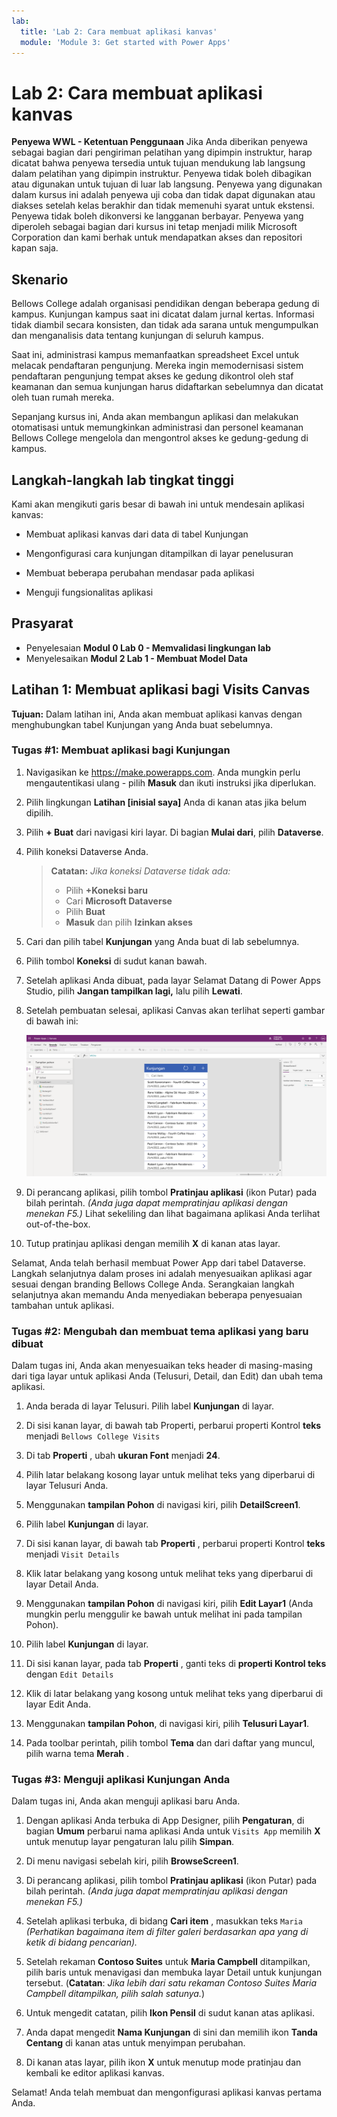 ```yaml
---
lab:
  title: 'Lab 2: Cara membuat aplikasi kanvas'
  module: 'Module 3: Get started with Power Apps'
---
```


# Lab 2: Cara membuat aplikasi kanvas

**Penyewa WWL - Ketentuan Penggunaan** Jika Anda diberikan penyewa sebagai bagian dari pengiriman pelatihan yang dipimpin instruktur, harap dicatat bahwa penyewa tersedia untuk tujuan mendukung lab langsung dalam pelatihan yang dipimpin instruktur. Penyewa tidak boleh dibagikan atau digunakan untuk tujuan di luar lab langsung. Penyewa yang digunakan dalam kursus ini adalah penyewa uji coba dan tidak dapat digunakan atau diakses setelah kelas berakhir dan tidak memenuhi syarat untuk ekstensi. Penyewa tidak boleh dikonversi ke langganan berbayar. Penyewa yang diperoleh sebagai bagian dari kursus ini tetap menjadi milik Microsoft Corporation dan kami berhak untuk mendapatkan akses dan repositori kapan saja. 

## Skenario

Bellows College adalah organisasi pendidikan dengan beberapa gedung di kampus. Kunjungan kampus saat ini dicatat dalam jurnal kertas. Informasi tidak diambil secara konsisten, dan tidak ada sarana untuk mengumpulkan dan menganalisis data tentang kunjungan di seluruh kampus.

Saat ini, administrasi kampus memanfaatkan spreadsheet Excel untuk melacak pendaftaran pengunjung. Mereka ingin memodernisasi sistem pendaftaran pengunjung tempat akses ke gedung dikontrol oleh staf keamanan dan semua kunjungan harus didaftarkan sebelumnya dan dicatat oleh tuan rumah mereka.

Sepanjang kursus ini, Anda akan membangun aplikasi dan melakukan otomatisasi untuk memungkinkan administrasi dan personel keamanan Bellows College mengelola dan mengontrol akses ke gedung-gedung di kampus.


## Langkah-langkah lab tingkat tinggi

Kami akan mengikuti garis besar di bawah ini untuk mendesain aplikasi kanvas:

- Membuat aplikasi kanvas dari data di tabel Kunjungan

- Mengonfigurasi cara kunjungan ditampilkan di layar penelusuran

- Membuat beberapa perubahan mendasar pada aplikasi

- Menguji fungsionalitas aplikasi

## Prasyarat

- Penyelesaian **Modul 0 Lab 0 - Memvalidasi lingkungan lab**
- Menyelesaikan **Modul 2 Lab 1 - Membuat Model Data**


## Latihan 1: Membuat aplikasi bagi Visits Canvas

**Tujuan:** Dalam latihan ini, Anda akan membuat aplikasi kanvas dengan menghubungkan tabel Kunjungan yang Anda buat sebelumnya.


### Tugas \#1: Membuat aplikasi bagi Kunjungan

1.  Navigasikan ke <https://make.powerapps.com>. Anda mungkin perlu mengautentikasi ulang - pilih **Masuk** dan ikuti instruksi jika diperlukan.

2.  Pilih lingkungan **Latihan [inisial saya]** Anda di kanan atas jika belum dipilih.

3.  Pilih **+ Buat** dari navigasi kiri layar. Di bagian **Mulai dari**, pilih **Dataverse**.

4.  Pilih koneksi Dataverse Anda.

    > **Catatan:** *Jika koneksi Dataverse tidak ada:*
    > - Pilih **+Koneksi baru**
    > - Cari **Microsoft Dataverse**
    > - Pilih **Buat**
    > - **Masuk** dan pilih **Izinkan akses**

5.  Cari dan pilih tabel **Kunjungan** yang Anda buat di lab sebelumnya.

6.  Pilih tombol **Koneksi** di sudut kanan bawah.

7.  Setelah aplikasi Anda dibuat, pada layar Selamat Datang di Power Apps Studio, pilih **Jangan tampilkan lagi,** lalu pilih **Lewati**.

8.  Setelah pembuatan selesai, aplikasi Canvas akan terlihat seperti gambar di bawah ini:

    ![Aplikasi kanvas dibuat dari data Kunjungan.](media/2-canvas-app-from-data.png)

9.  Di perancang aplikasi, pilih tombol **Pratinjau aplikasi** (ikon Putar) pada bilah perintah. *(Anda juga dapat mempratinjau aplikasi dengan menekan F5.)* Lihat sekeliling dan lihat bagaimana aplikasi Anda terlihat out-of-the-box.

10. Tutup pratinjau aplikasi dengan memilih **X** di kanan atas layar.

Selamat, Anda telah berhasil membuat Power App dari tabel Dataverse. Langkah selanjutnya dalam proses ini adalah menyesuaikan aplikasi agar sesuai dengan branding Bellows College Anda. Serangkaian langkah selanjutnya akan memandu Anda menyediakan beberapa penyesuaian tambahan untuk aplikasi.


### Tugas \#2: Mengubah dan membuat tema aplikasi yang baru dibuat

Dalam tugas ini, Anda akan menyesuaikan teks header di masing-masing dari tiga layar untuk aplikasi Anda (Telusuri, Detail, dan Edit) dan ubah tema aplikasi. 

1.  Anda berada di layar Telusuri. Pilih label **Kunjungan** di layar.

1.  Di sisi kanan layar, di bawah tab Properti, perbarui properti Kontrol **teks** menjadi `Bellows College Visits`

1.  Di tab **Properti** , ubah **ukuran Font** menjadi **24**. 

1.  Pilih latar belakang kosong layar untuk melihat teks yang diperbarui di layar Telusuri Anda. 

1.  Menggunakan **tampilan Pohon** di navigasi kiri, pilih **DetailScreen1**. 

1.  Pilih label **Kunjungan** di layar.

1.  Di sisi kanan layar, di bawah tab **Properti** , perbarui properti Kontrol **teks** menjadi `Visit Details`

1.  Klik latar belakang yang kosong untuk melihat teks yang diperbarui di layar Detail Anda.

1.  Menggunakan **tampilan Pohon** di navigasi kiri, pilih **Edit Layar1** (Anda mungkin perlu menggulir ke bawah untuk melihat ini pada tampilan Pohon).

1.  Pilih label **Kunjungan** di layar.

1.  Di sisi kanan layar, pada tab **Properti** , ganti teks di **properti Kontrol teks** dengan `Edit Details`

1.  Klik di latar belakang yang kosong untuk melihat teks yang diperbarui di layar Edit Anda.

1.  Menggunakan **tampilan Pohon**, di navigasi kiri, pilih **Telusuri Layar1**.

1.  Pada toolbar perintah, pilih tombol **Tema** dan dari daftar yang muncul, pilih warna tema **Merah** .


### Tugas \#3: Menguji aplikasi Kunjungan Anda

Dalam tugas ini, Anda akan menguji aplikasi baru Anda.

1.  Dengan aplikasi Anda terbuka di App Designer, pilih **Pengaturan**, di bagian **Umum** perbarui nama aplikasi Anda untuk `Visits App` memilih **X** untuk menutup layar pengaturan lalu pilih **Simpan**.

2.  Di menu navigasi sebelah kiri, pilih **BrowseScreen1**.

3.  Di perancang aplikasi, pilih tombol **Pratinjau aplikasi** (ikon Putar) pada bilah perintah. *(Anda juga dapat mempratinjau aplikasi dengan menekan F5.)*

4.  Setelah aplikasi terbuka, di bidang **Cari item** , masukkan teks `Maria`
     *(Perhatikan bagaimana item di filter galeri berdasarkan apa yang di ketik di bidang pencarian).*

5.  Setelah rekaman **Contoso Suites** untuk **Maria Campbell** ditampilkan, pilih baris untuk menavigasi dan membuka layar Detail untuk kunjungan tersebut. (**Catatan**: *Jika lebih dari satu rekaman Contoso Suites Maria Campbell ditampilkan, pilih salah satunya.*)

6.  Untuk mengedit catatan, pilih **Ikon Pensil** di sudut kanan atas aplikasi.

7.  Anda dapat mengedit **Nama Kunjungan** di sini dan memilih ikon **Tanda Centang** di kanan atas untuk menyimpan perubahan.

8.  Di kanan atas layar, pilih ikon **X** untuk menutup mode pratinjau dan kembali ke editor aplikasi kanvas.

Selamat! Anda telah membuat dan mengonfigurasi aplikasi kanvas pertama Anda.

